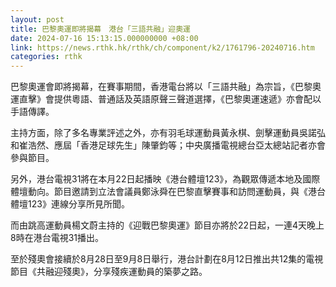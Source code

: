 ```yaml
---
layout: post
title: 巴黎奧運即將揭幕　港台「三語共融」迎奧運
date: 2024-07-16 15:13:15.000000000 +08:00
link: https://news.rthk.hk/rthk/ch/component/k2/1761796-20240716.htm
categories: rthk
---
```


巴黎奧運會即將揭幕，在賽事期間，香港電台將以「三語共融」為宗旨，《巴黎奧運直擊》會提供粵語、普通話及英語原聲三聲道選擇，《巴黎奧運速遞》亦會配以手語傳譯。

主持方面，除了多名專業評述之外，亦有羽毛球運動員黃永棋、劍擊運動員吳諾弘和崔浩然、應屆「香港足球先生」陳肇鈞等；中央廣播電視總台亞太總站記者亦會參與節目。

另外，港台電視31將在本月22日起播映《港台體壇123》，為觀眾傳遞本地及國際體壇動向。節目邀請到立法會議員鄭泳舜在巴黎直擊賽事和訪問運動員，與《港台體壇123》連線分享所見所聞。

而由跳高運動員楊文蔚主持的《迎戰巴黎奧運》節目亦將於22日起，一連4天晚上8時在港台電視31播出。

至於殘奧會接續於8月28日至9月8日舉行，港台計劃在8月12日推出共12集的電視節目《共融迎殘奧》，分享殘疾運動員的築夢之路。
